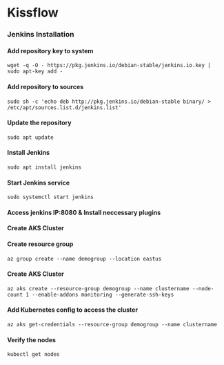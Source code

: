 # Kissflow

### Jenkins Installation

#### Add repository key to system

`wget -q -O - https://pkg.jenkins.io/debian-stable/jenkins.io.key | sudo apt-key add -
`
#### Add repository to sources

`sudo sh -c 'echo deb http://pkg.jenkins.io/debian-stable binary/ > /etc/apt/sources.list.d/jenkins.list'
`

#### Update the repository

`sudo apt update`

#### Install Jenkins

`sudo apt install jenkins
`

#### Start Jenkins service

`sudo systemctl start jenkins
`

#### Access jenkins IP:8080 & Install neccessary plugins
  
#### Create AKS Cluster 
  
#### Create resource group
  
 `az group create --name demogroup --location eastus`
  
 #### Create AKS Cluster 
  
 `az aks create --resource-group demogroup --name clustername --node-count 1 --enable-addons monitoring --generate-ssh-keys`
  
#### Add Kubernetes config to access the cluster 
  
 `az aks get-credentials --resource-group demogroup --name clustername`
  
 #### Verify the nodes
  
 `kubectl get nodes`
  
